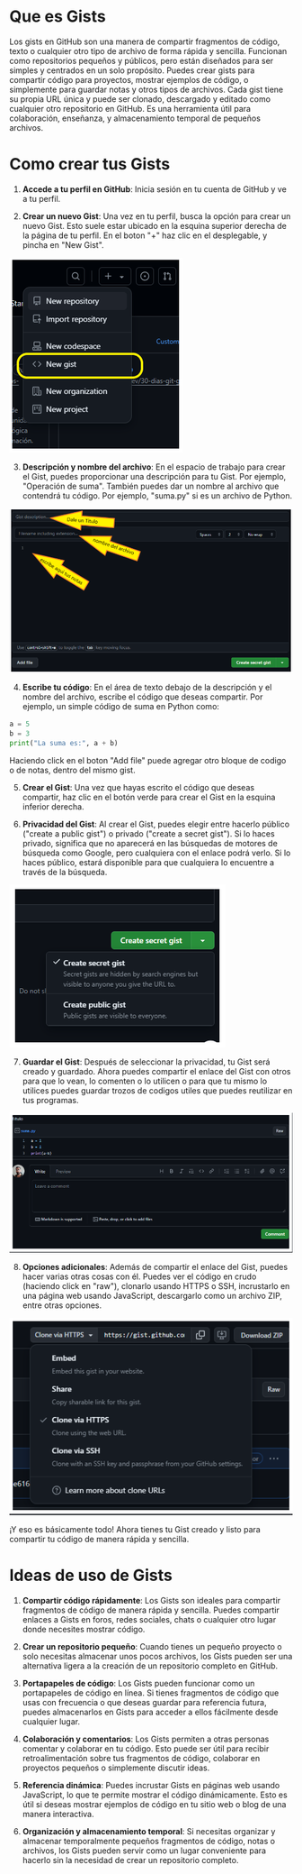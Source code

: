 # Que es Gists

Los gists en GitHub son una manera de compartir fragmentos de código, texto o cualquier otro tipo de archivo de forma rápida y sencilla. Funcionan como repositorios pequeños y públicos, pero están diseñados para ser simples y centrados en un solo propósito. Puedes crear gists para compartir código para proyectos, mostrar ejemplos de código, o simplemente para guardar notas y otros tipos de archivos. Cada gist tiene su propia URL única y puede ser clonado, descargado y editado como cualquier otro repositorio en GitHub. Es una herramienta útil para colaboración, enseñanza, y almacenamiento temporal de pequeños archivos.

# Como crear tus Gists

1. **Accede a tu perfil en GitHub**: Inicia sesión en tu cuenta de GitHub y ve a tu perfil.

2. **Crear un nuevo Gist**: Una vez en tu perfil, busca la opción para crear un nuevo Gist. Esto suele estar ubicado en la esquina superior derecha de la página de tu perfil. En el boton "+" haz clic en el desplegable, y pincha en "New Gist".

![gists-1](https://github.com/Trufoplus/30-dias-git-github/blob/main/Progreso/img/gists-1.png)

3. **Descripción y nombre del archivo**: En el espacio de trabajo para crear el Gist, puedes proporcionar una descripción para tu Gist. Por ejemplo, "Operación de suma". También puedes dar un nombre al archivo que contendrá tu código. Por ejemplo, "suma.py" si es un archivo de Python.

![gists-2](https://github.com/Trufoplus/30-dias-git-github/blob/main/Progreso/img/gists-2.png)

4. **Escribe tu código**: En el área de texto debajo de la descripción y el nombre del archivo, escribe el código que deseas compartir. Por ejemplo, un simple código de suma en Python como:

```python
a = 5
b = 3
print("La suma es:", a + b)
```

Haciendo click en el boton "Add file" puede agregar otro bloque de codigo o de notas, dentro del mismo gist.

5. **Crear el Gist**: Una vez que hayas escrito el código que deseas compartir, haz clic en el botón verde para crear el Gist en la esquina inferior derecha.

6. **Privacidad del Gist**: Al crear el Gist, puedes elegir entre hacerlo público ("create a public gist") o privado ("create a secret gist"). Si lo haces privado, significa que no aparecerá en las búsquedas de motores de búsqueda como Google, pero cualquiera con el enlace podrá verlo. Si lo haces público, estará disponible para que cualquiera lo encuentre a través de la búsqueda.

![gists-3](https://github.com/Trufoplus/30-dias-git-github/blob/main/Progreso/img/gists-3.png)

7. **Guardar el Gist**: Después de seleccionar la privacidad, tu Gist será creado y guardado. Ahora puedes compartir el enlace del Gist con otros para que lo vean, lo comenten o lo utilicen o para que tu mismo lo utilices puedes guardar trozos de codigos utiles que puedes reutilizar en tus programas.

![gists-4](https://github.com/Trufoplus/30-dias-git-github/blob/main/Progreso/img/gists-4.png)

8. **Opciones adicionales**: Además de compartir el enlace del Gist, puedes hacer varias otras cosas con él. Puedes ver el código en crudo (haciendo click en "raw"), clonarlo usando HTTPS o SSH, incrustarlo en una página web usando JavaScript, descargarlo como un archivo ZIP, entre otras opciones.

![gists-5](https://github.com/Trufoplus/30-dias-git-github/blob/main/Progreso/img/gists-5.png)

¡Y eso es básicamente todo! Ahora tienes tu Gist creado y listo para compartir tu código de manera rápida y sencilla.

# Ideas de uso de Gists

1. **Compartir código rápidamente**: Los Gists son ideales para compartir fragmentos de código de manera rápida y sencilla. Puedes compartir enlaces a Gists en foros, redes sociales, chats o cualquier otro lugar donde necesites mostrar código.

2. **Crear un repositorio pequeño**: Cuando tienes un pequeño proyecto o solo necesitas almacenar unos pocos archivos, los Gists pueden ser una alternativa ligera a la creación de un repositorio completo en GitHub.

3. **Portapapeles de código**: Los Gists pueden funcionar como un portapapeles de código en línea. Si tienes fragmentos de código que usas con frecuencia o que deseas guardar para referencia futura, puedes almacenarlos en Gists para acceder a ellos fácilmente desde cualquier lugar.

4. **Colaboración y comentarios**: Los Gists permiten a otras personas comentar y colaborar en tu código. Esto puede ser útil para recibir retroalimentación sobre tus fragmentos de código, colaborar en proyectos pequeños o simplemente discutir ideas.

5. **Referencia dinámica**: Puedes incrustar Gists en páginas web usando JavaScript, lo que te permite mostrar el código dinámicamente. Esto es útil si deseas mostrar ejemplos de código en tu sitio web o blog de una manera interactiva.

6. **Organización y almacenamiento temporal**: Si necesitas organizar y almacenar temporalmente pequeños fragmentos de código, notas o archivos, los Gists pueden servir como un lugar conveniente para hacerlo sin la necesidad de crear un repositorio completo.


